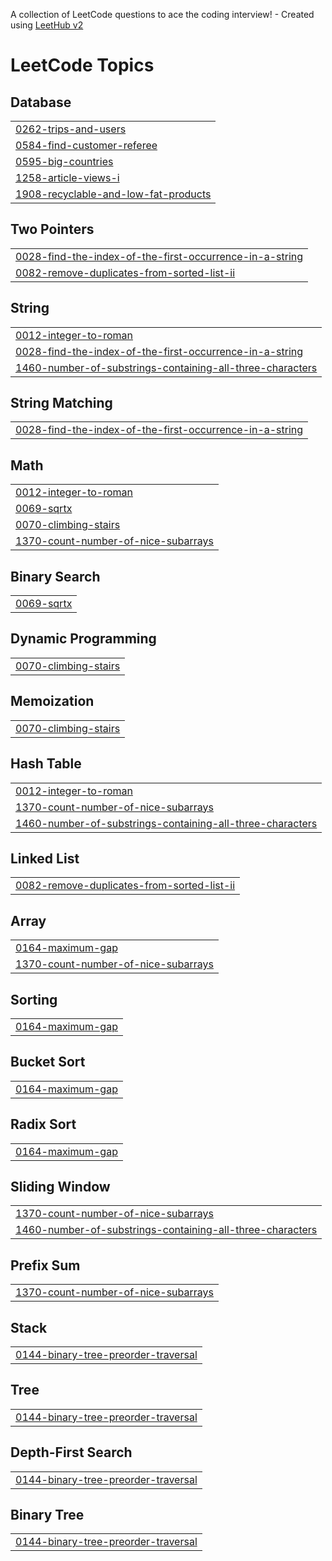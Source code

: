 A collection of LeetCode questions to ace the coding interview! - Created using [LeetHub v2](https://github.com/arunbhardwaj/LeetHub-2.0)
<!---LeetCode Topics Start-->
# LeetCode Topics
## Database
|  |
| ------- |
| [0262-trips-and-users](https://github.com/varshh7/LeetCode/tree/master/0262-trips-and-users) |
| [0584-find-customer-referee](https://github.com/varshh7/LeetCode/tree/master/0584-find-customer-referee) |
| [0595-big-countries](https://github.com/varshh7/LeetCode/tree/master/0595-big-countries) |
| [1258-article-views-i](https://github.com/varshh7/LeetCode/tree/master/1258-article-views-i) |
| [1908-recyclable-and-low-fat-products](https://github.com/varshh7/LeetCode/tree/master/1908-recyclable-and-low-fat-products) |
## Two Pointers
|  |
| ------- |
| [0028-find-the-index-of-the-first-occurrence-in-a-string](https://github.com/varshh7/LeetCode/tree/master/0028-find-the-index-of-the-first-occurrence-in-a-string) |
| [0082-remove-duplicates-from-sorted-list-ii](https://github.com/varshh7/LeetCode/tree/master/0082-remove-duplicates-from-sorted-list-ii) |
## String
|  |
| ------- |
| [0012-integer-to-roman](https://github.com/varshh7/LeetCode/tree/master/0012-integer-to-roman) |
| [0028-find-the-index-of-the-first-occurrence-in-a-string](https://github.com/varshh7/LeetCode/tree/master/0028-find-the-index-of-the-first-occurrence-in-a-string) |
| [1460-number-of-substrings-containing-all-three-characters](https://github.com/varshh7/LeetCode/tree/master/1460-number-of-substrings-containing-all-three-characters) |
## String Matching
|  |
| ------- |
| [0028-find-the-index-of-the-first-occurrence-in-a-string](https://github.com/varshh7/LeetCode/tree/master/0028-find-the-index-of-the-first-occurrence-in-a-string) |
## Math
|  |
| ------- |
| [0012-integer-to-roman](https://github.com/varshh7/LeetCode/tree/master/0012-integer-to-roman) |
| [0069-sqrtx](https://github.com/varshh7/LeetCode/tree/master/0069-sqrtx) |
| [0070-climbing-stairs](https://github.com/varshh7/LeetCode/tree/master/0070-climbing-stairs) |
| [1370-count-number-of-nice-subarrays](https://github.com/varshh7/LeetCode/tree/master/1370-count-number-of-nice-subarrays) |
## Binary Search
|  |
| ------- |
| [0069-sqrtx](https://github.com/varshh7/LeetCode/tree/master/0069-sqrtx) |
## Dynamic Programming
|  |
| ------- |
| [0070-climbing-stairs](https://github.com/varshh7/LeetCode/tree/master/0070-climbing-stairs) |
## Memoization
|  |
| ------- |
| [0070-climbing-stairs](https://github.com/varshh7/LeetCode/tree/master/0070-climbing-stairs) |
## Hash Table
|  |
| ------- |
| [0012-integer-to-roman](https://github.com/varshh7/LeetCode/tree/master/0012-integer-to-roman) |
| [1370-count-number-of-nice-subarrays](https://github.com/varshh7/LeetCode/tree/master/1370-count-number-of-nice-subarrays) |
| [1460-number-of-substrings-containing-all-three-characters](https://github.com/varshh7/LeetCode/tree/master/1460-number-of-substrings-containing-all-three-characters) |
## Linked List
|  |
| ------- |
| [0082-remove-duplicates-from-sorted-list-ii](https://github.com/varshh7/LeetCode/tree/master/0082-remove-duplicates-from-sorted-list-ii) |
## Array
|  |
| ------- |
| [0164-maximum-gap](https://github.com/varshh7/LeetCode/tree/master/0164-maximum-gap) |
| [1370-count-number-of-nice-subarrays](https://github.com/varshh7/LeetCode/tree/master/1370-count-number-of-nice-subarrays) |
## Sorting
|  |
| ------- |
| [0164-maximum-gap](https://github.com/varshh7/LeetCode/tree/master/0164-maximum-gap) |
## Bucket Sort
|  |
| ------- |
| [0164-maximum-gap](https://github.com/varshh7/LeetCode/tree/master/0164-maximum-gap) |
## Radix Sort
|  |
| ------- |
| [0164-maximum-gap](https://github.com/varshh7/LeetCode/tree/master/0164-maximum-gap) |
## Sliding Window
|  |
| ------- |
| [1370-count-number-of-nice-subarrays](https://github.com/varshh7/LeetCode/tree/master/1370-count-number-of-nice-subarrays) |
| [1460-number-of-substrings-containing-all-three-characters](https://github.com/varshh7/LeetCode/tree/master/1460-number-of-substrings-containing-all-three-characters) |
## Prefix Sum
|  |
| ------- |
| [1370-count-number-of-nice-subarrays](https://github.com/varshh7/LeetCode/tree/master/1370-count-number-of-nice-subarrays) |
## Stack
|  |
| ------- |
| [0144-binary-tree-preorder-traversal](https://github.com/varshh7/LeetCode/tree/master/0144-binary-tree-preorder-traversal) |
## Tree
|  |
| ------- |
| [0144-binary-tree-preorder-traversal](https://github.com/varshh7/LeetCode/tree/master/0144-binary-tree-preorder-traversal) |
## Depth-First Search
|  |
| ------- |
| [0144-binary-tree-preorder-traversal](https://github.com/varshh7/LeetCode/tree/master/0144-binary-tree-preorder-traversal) |
## Binary Tree
|  |
| ------- |
| [0144-binary-tree-preorder-traversal](https://github.com/varshh7/LeetCode/tree/master/0144-binary-tree-preorder-traversal) |
<!---LeetCode Topics End-->